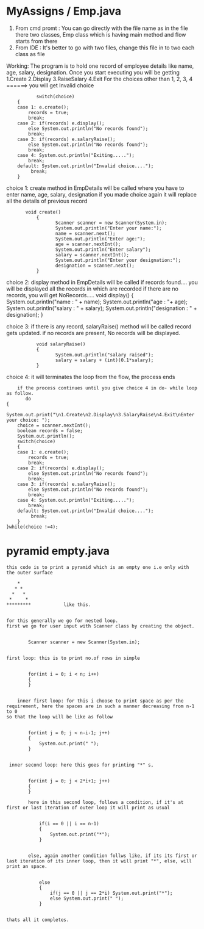 # MyAssigns / Emp.java

1. From cmd promt :
           You can go directly with the file name as in the file there two classes, 
           Emp class which is having main method and flow starts from there 
2. From IDE :
           It's better to go with two files, change this file in to two 
           each class as file 
  
Working:
The program is to hold one record of employee details like name, age, salary, designation.
        Once you start executing you will be getting
                  1.Create 
                  2.Display
                  3.RaiseSalary
                  4.Exit
For the choices other than 1, 2, 3, 4 ======> you will get Invalid choice

               switch(choice)
	    {
		case 1: e.create();
			records = true;
			break;
		case 2: if(records) e.display();
			else System.out.println("No records found");
			break;
		case 3: if(records) e.salaryRaise();
			else System.out.println("No records found");
			break;
		case 4: System.out.println("Exiting.....");
			break;
		default: System.out.println("Invalid choice....");
			 break;
	    } 


choice 1:
         create method in EmpDetails will be called where you have to enter name, age, salary, designation
  if you made choice again it will replace all the details of previous record
           
           void create()
               {
                      Scanner scanner = new Scanner(System.in);
                      System.out.println("Enter your name:");
                      name = scanner.next();
                      System.out.println("Enter age:");
                      age = scanner.nextInt();
                      System.out.println("Enter salary");
                      salary = scanner.nextInt();
                      System.out.println("Enter your designation:");
                      designation = scanner.next();
               }
  
  
  
  
choice 2: 
         display method in EmpDetails will be called if records found....
         you will be displayed all the records in which are recorded
  if there are no records, you will get NoRecords.....
               void display()
               {
                      System.out.println("name : " + name);
                      System.out.println("age : "+ age);
                      System.out.println("salary : " + salary);
                      System.out.println("designation : " + designation);
               }
           
           
           
choice 3:
        if there is any record, salaryRaise() method will be called
        record gets updated.
   if no records are present, No records will be displayed.
   
               void salaryRaise()
               {
                      System.out.println("salary raised");
                      salary = salary + (int)(0.1*salary);
               }
  
  
choice 4:
        it will terminates the loop from the flow, the process ends
        
        if the process continues until you give choice 4 in do- while loop as follow.
           do
	{
	    System.out.print("\n1.Create\n2.Display\n3.SalaryRaise\n4.Exit\nEnter your choice: ");
	    choice = scanner.nextInt();
	    boolean records = false;
	    System.out.println();
	    switch(choice)
	    {
		case 1: e.create();
			records = true;
			break;
		case 2: if(records) e.display();
			else System.out.println("No records found");
			break;
		case 3: if(records) e.salaryRaise();
			else System.out.println("No records found");
			break;
		case 4: System.out.println("Exiting.....");
			break;
		default: System.out.println("Invalid choice....");
			 break;
	    } 
	}while(choice !=4);

        
        
   
   
   # pyramid empty.java
 	this code is to print a pyramid which is an empty one i.e only with the outer surface 

	    *
	   * *
	  *   *
	 *     *
	*********            like this.
	
	
	for this generally we go for nested loop.
	first we go for user input with Scanner class by creating the object.
	
			
			Scanner scanner = new Scanner(System.in);
	
	
	first loop: this is to print no.of rows in simple 
	
	
			for(int i = 0; i < n; i++)
			{
			}
        
	
        inner first loop: for this i choose to print space as per the requirement, here the spaces are in such a manner decreasing from n-1 to 0
	so that the loop will be like as follow
	
			
			for(int j = 0; j < n-i-1; j++)
			{
				System.out.print(" ");
			}
         
	 
	 inner second loop: here this goes for printing "*" s, 
	 
	 
	 		for(int j = 0; j < 2*i+1; j++)
			{
			}
			
			here in this second loop, follows a condition, if it's at first or last iteration of outer loop it will print as usual
			
			
				if(i == 0 || i == n-1) 
				{
					System.out.print("*");
				}
				
				
			else, again another condition follws like, if its its first or last iteration of its inner loop, then it will print "*", else, will print an space.
				
				
				else
				{
					if(j == 0 || j == 2*i) System.out.print("*");
					else System.out.print(" ");
				}
				
				
	thats all it completes.
